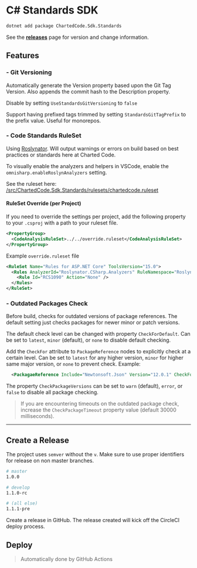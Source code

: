 # C# Standards SDK

```bash
dotnet add package ChartedCode.Sdk.Standards
```

See the **[releases](https://github.com/TheChartedCode/csharp-sdk-standards/releases)** page for version and change information.

## Features

### **- Git Versioning**

Automatically generate the Version property based upon the Git Tag Version.  Also appends the commit hash to the Description property.

Disable by setting `UseStandardsGitVersioning` to `false`

Support having prefixed tags trimmed by setting `StandardsGitTagPrefix` to the prefix value. Useful for monorepos.

### **- Code Standards RuleSet**

Using [Roslynator](https://github.com/JosefPihrt/Roslynator).  Will output warnings or errors on build based on best practices or standards here at Charted Code.

To visually enable the analyzers and helpers in VSCode, enable the `omnisharp.enableRoslynAnalyzers` setting.

See the ruleset here: [/src/ChartedCode.Sdk.Standards/rulesets/chartedcode.ruleset](./src/ChartedCode.Sdk.Standards/rulesets/chartedcode.ruleset)

#### RuleSet Override (per Project)

If you need to override the settings per project, add the following
property to your `.csproj` with a path to your ruleset file.

```xml
<PropertyGroup>
  <CodeAnalysisRuleSet>../../override.ruleset</CodeAnalysisRuleSet>
</PropertyGroup>
```

Example `override.ruleset` file
```xml
<RuleSet Name="Rules for ASP.NET Core" ToolsVersion="15.0">
  <Rules AnalyzerId="Roslynator.CSharp.Analyzers" RuleNamespace="Roslynator.CSharp.Analyzers">
    <Rule Id="RCS1090" Action="None" />
  </Rules>
</RuleSet>
```

### **- Outdated Packages Check**

Before build, checks for outdated versions of package references.  The default setting just checks packages for newer minor or patch versions.

The default check level can be changed with property `CheckForDefault`.  Can be set to `latest`, `minor` (default), or `none` to disable default checking.

Add the `CheckFor` attribute to `PackageReference` nodes to explicitly check at a certain level.  Can be set to `latest` for any higher version, `minor` for higher same major version, or `none` to prevent check.  Example:

```xml
  <PackagaeReference Include="Newtonsoft.Json" Version="12.0.1" CheckFor="latest" />
```

The property `CheckPackageVersions` can be set to `warn` (default), `error`, or `false` to disable all package checking.

> If you are encountering timeouts on the outdated package check, increase the `CheckPackageTimeout` property value (default 30000 milliseconds).

----

## Create a Release

The project uses `semver` without the `v`.  Make sure to use proper identifiers for release on non master branches.

```bash
# master
1.0.0

# develop
1.1.0-rc

# (all else)
1.1.1-pre
```

Create a release in GitHub.  The release created will kick off the CircleCI deploy process.

## Deploy

> Automatically done by GitHub Actions
